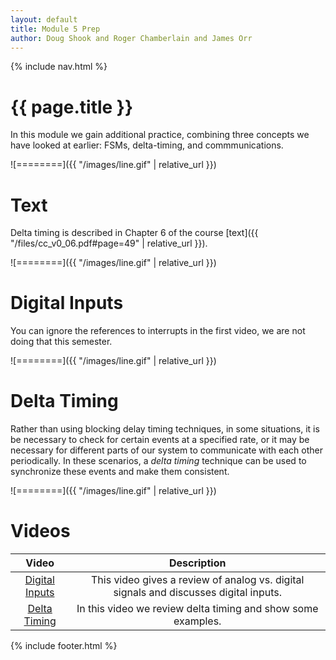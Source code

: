 ```yaml
---
layout: default
title: Module 5 Prep
author: Doug Shook and Roger Chamberlain and James Orr
---
```

{% include nav.html %}

# {{ page.title }}

In this module we gain additional practice, combining three concepts we have looked at earlier: FSMs, delta-timing, and commmunications.

![========]({{ "/images/line.gif" | relative_url }})

# Text

Delta timing is described in Chapter 6 of the course
[text]({{ "/files/cc_v0_06.pdf#page=49" | relative_url }}).

![========]({{ "/images/line.gif" | relative_url }})

# Digital Inputs
You can ignore the references to interrupts in the first video, we are not doing that this semester.

![========]({{ "/images/line.gif" | relative_url }})

# Delta Timing

Rather than using blocking delay timing techniques, in some situations, it is be necessary to check for certain events at a specified rate, or it may be necessary for different parts of our system to communicate with each other periodically. In these scenarios, a *delta timing* technique can be used to synchronize these events and make them consistent.

![========]({{ "/images/line.gif" | relative_url }})

# Videos

| Video | Description |
|:-----:|:-----------:|
|[Digital Inputs](https://wustl.box.com/s/35w87ffmt2o34fsug1zwfpy8569ezj4k) | This video gives a review of analog vs. digital signals and discusses digital inputs. |
|[Delta Timing](https://wustl.box.com/s/q3bk6mh24wd72nd5p6j2gjjudx70ypdw) | In this video we review delta timing and show some examples. |

{% include footer.html %}
